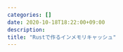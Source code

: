 ```yaml
---
categories: []
date: 2020-10-18T18:22:00+09:00
description:
title: "Rustで作るインメモリキャッシュ"
---
```

<section data-markdown
    data-separator="\n===\n"
    data-vertical="\n---\n"
    data-notes="^Note:">
<script type="text/template">

# Rustで作るインメモリキャッシュ
----------------------
[RustのLT会 Shinjuku.rs #12 @オンライン - connpass](https://forcia.connpass.com/event/187287/)

<!-- .slide: class="center" -->

===

# About Me
---------
![κeenのアイコン](/images/kappa2_vest.png) <!-- .element: style="position:absolute;right:0;z-index:-1" width="20%" -->

 * κeen
 * [@blackenedgold](https://twitter.com/blackenedgold)
 * Github: [KeenS](https://github.com/KeenS)
 * GitLab: [blackenedgold](https://gitlab.com/blackenedgold)
 * [Idein Inc.](https://idein.jp/)のエンジニア
 * Lisp, ML, Rust, Shell Scriptあたりを書きます

===

# モチベーション
--------------

* アプリケーションでキャッシュしたいよね
  + アクセス数の80%はアクセス頻度上位20%のアイテム
* 例えば [crates.io](crates.io)のmost downloaded

===

# ハッシュマップ？
--------------


```rust
struct CachedDao { cache: HashMap<Key, Value>, dao: Dao }
impl CacheedDao {
    fn get(&mut self, key: &Key) -> Result<Option<Value>> {
        match self.cache.get(key) {
            Some(v) => Ok(Some(v)),
            None => {
                let v = dao.get(key)?;
                if let Some(v) = &v {
                    self.cache.insert(k.clone(), v.clone())
                }
                Ok(v)
            }
        }
    }
}
```

===

# 🙅‍
-------

* 使ってないデータを捨てる処理がない
* 最終的に全てのデータをメモリに載せてしまう
* →メモリ使用量制限のあるハッシュマップを作ろう
  + 現実にはアイテム数制限
===

# インメモリキャッシュ
----------------------

* ほとんどハッシュマップと一緒
* 容量が足りなくなったときの挙動が違う

<table style="align:center;border-collapse:separate;border-spacing:8px; display: inline">
  <tr><th style="border-bottom: solid 1px;">マップ</th><th  style="border-bottom: solid 1px;">キャッシュ</th></tr>
  <tr><td>容量を増やす</td><td>アイテムを削除</td></tr>
</table>


===

# キャッシュポリシー
--------------------

* 容量が一杯になったときにどのアイテムを削除するか？
* 色々ポリシーがある
  + ランダム
  + ハッシュが衝突したもの
  + 一番古い要素(FIFO)
  + …
* ポリシーによってパフォーマンス（ヒット率）が変わる

===

# Least Recently Used
---------------------

* 最後に参照したのが最も古いアイテムを削除
* そこそこキャッシュヒット率が良いことで知られる
* →これで実装してみよう

===

# LRU Explained
----------------


<svg width="640" height="480" xmlns:xlink="http://www.w3.org/1999/xlink">
  <g transform="scale(4)">
    <use xlink:href="#base-box" />
    <use xlink:href="#new-1" />
  </g>
</svg>

===

# LRU Explained
----------------

<svg width="640" height="480" xmlns:xlink="http://www.w3.org/1999/xlink">
  <g transform="scale(4)">
    <use xlink:href="#base-box" />
    <use xlink:href="#new-1" />
    <use xlink:href="#arrow-top" />
  </g>
</svg>

===

# LRU Explained
----------------

<svg width="640" height="480" xmlns:xlink="http://www.w3.org/1999/xlink">
  <g transform="scale(4)">
    <use xlink:href="#base-box" />
    <use xlink:href="#item-1" />
  </g>
</svg>

===

# LRU Explained
----------------

<svg width="640" height="480" xmlns:xlink="http://www.w3.org/1999/xlink">
  <g transform="scale(4)">
    <use xlink:href="#base-box" />
    <use xlink:href="#item-1" />
    <use xlink:href="#new-2" />
  </g>
</svg>

===

# LRU Explained
----------------

<svg width="640" height="480" xmlns:xlink="http://www.w3.org/1999/xlink">
  <g transform="scale(4)">
    <use xlink:href="#base-box" />
    <use xlink:href="#item-1" />
    <use xlink:href="#new-2" />
    <use xlink:href="#arrow-top" />
    <use xlink:href="#arrow-1-2" />
  </g>
</svg>

===

# LRU Explained
----------------

<svg width="640" height="480" xmlns:xlink="http://www.w3.org/1999/xlink">
  <g transform="scale(4)">
    <use xlink:href="#base-box" />
    <use xlink:href="#item-2-1" />
  </g>
</svg>

===

# LRU Explained
----------------

<svg width="640" height="480" xmlns:xlink="http://www.w3.org/1999/xlink">
  <g transform="scale(4)">
    <use xlink:href="#base-box" />
    <use xlink:href="#item-2-1" />
    <use xlink:href="#new-3" />
</svg>

===

# LRU Explained
----------------

<svg width="640" height="480" xmlns:xlink="http://www.w3.org/1999/xlink">
  <g transform="scale(4)">
    <use xlink:href="#base-box" />
    <use xlink:href="#item-2-1" />
    <use xlink:href="#new-3" />
    <use xlink:href="#arrow-top" />
    <use xlink:href="#arrow-1-2" />
    <use xlink:href="#arrow-2-3" />
  </g>
</svg>

===

# LRU Explained
----------------

<svg width="640" height="480" xmlns:xlink="http://www.w3.org/1999/xlink">
  <g transform="scale(4)">
    <use xlink:href="#base-box" />
    <use xlink:href="#item-3-2-1" />
  </g>
</svg>

===

# LRU Explained
----------------

<svg width="640" height="480" xmlns:xlink="http://www.w3.org/1999/xlink">
  <g transform="scale(4)">
    <use xlink:href="#base-box" />
    <use xlink:href="#item-3-2-1" />
    <use xlink:href="#new-4" />
  </g>
</svg>


===

# LRU Explained
----------------

<svg width="640" height="480" xmlns:xlink="http://www.w3.org/1999/xlink">
  <g transform="scale(4)">
    <use xlink:href="#base-box" />
    <use xlink:href="#item-3-2-1" />
    <use xlink:href="#new-4" />
    <use xlink:href="#arrow-1-2" />
    <use xlink:href="#arrow-2-3" />
    <use xlink:href="#arrow-3-out" />
  </g>
</svg>

===

# LRU Explained
----------------

<svg width="640" height="480" xmlns:xlink="http://www.w3.org/1999/xlink">
  <g transform="scale(4)">
    <use xlink:href="#base-box" />
    <use xlink:href="#item--3-2-1out" />
    <use xlink:href="#new-4" />
  </g>
</svg>


===

# LRU Explained
----------------

<svg width="640" height="480" xmlns:xlink="http://www.w3.org/1999/xlink">
  <g transform="scale(4)">
    <use xlink:href="#base-box" />
    <use xlink:href="#item--3-2-1out" />
    <use xlink:href="#new-4" />
    <use xlink:href="#arrow-top" />
  </g>
</svg>

===

# LRU Explained
----------------

<svg width="640" height="480" xmlns:xlink="http://www.w3.org/1999/xlink">
  <g transform="scale(4)">
    <use xlink:href="#base-box" />
    <use xlink:href="#item-4-3-2" />
  </g>
</svg>

===

# LRU Explained
----------------

<svg width="640" height="480" xmlns:xlink="http://www.w3.org/1999/xlink">
  <g transform="scale(4)">
    <use xlink:href="#base-box" />
    <use xlink:href="#item-4-3-2" />
    <use xlink:href="#new-2" />
  </g>
</svg>

===

# LRU Explained
----------------

<svg width="640" height="480" xmlns:xlink="http://www.w3.org/1999/xlink">
  <g transform="scale(4)">
    <use xlink:href="#base-box" />
    <use xlink:href="#item-4-3-2" />
    <use xlink:href="#new-2" />
    <use xlink:href="#arrow-1-2" />
    <use xlink:href="#arrow-2-3" />
    <use xlink:href="#arrow-3-1" />
  </g>
</svg>

===

# LRU Explained
----------------

<svg width="640" height="480" xmlns:xlink="http://www.w3.org/1999/xlink">
  <g transform="scale(4)">
    <use xlink:href="#base-box" />
    <use xlink:href="#item-2-4-3" />
  </g>
</svg>


===

# 実装
------

* LRU + ハッシュマップ
* LRUは リスト（あるいはベクタ）で簡単に実装できる
  + しかし効率が悪い
  + $O(n)$ の計算量

===

# 実装
------

<svg
   xmlns:dc="http://purl.org/dc/elements/1.1/"
   xmlns:cc="http://creativecommons.org/ns#"
   xmlns:rdf="http://www.w3.org/1999/02/22-rdf-syntax-ns#"
   xmlns:svg="http://www.w3.org/2000/svg"
   xmlns="http://www.w3.org/2000/svg"
   xmlns:sodipodi="http://sodipodi.sourceforge.net/DTD/sodipodi-0.dtd"
   xmlns:inkscape="http://www.inkscape.org/namespaces/inkscape"
   width="640"
   height="480"
   viewBox="0 0 169.33333 127"
   version="1.1"
   id="svg136"
   inkscape:version="0.92.5 (2060ec1f9f, 2020-04-08)"
   sodipodi:docname="fully-associative-cache.svg">
  <defs
     id="defs130" />
  <metadata
     id="metadata133">
    <rdf:RDF>
      <cc:Work
         rdf:about="">
        <dc:format>image/svg+xml</dc:format>
        <dc:type
           rdf:resource="http://purl.org/dc/dcmitype/StillImage" />
        <dc:title />
      </cc:Work>
    </rdf:RDF>
  </metadata>
  <g
     inkscape:label="レイヤー 1"
     inkscape:groupmode="layer"
     id="layer1"
     transform="translate(0,-169.99998)">
    <rect
       style="opacity:1;fill:none;fill-opacity:1;stroke:#1a1a1a;stroke-width:1.05833328;stroke-linecap:round;stroke-linejoin:miter;stroke-miterlimit:4;stroke-dasharray:none;stroke-dashoffset:0;stroke-opacity:1"
       id="rect186"
       width="13.49711"
       height="13.49711"
       x="32.205978"
       y="177.5305" />
    <rect
       style="opacity:1;fill:none;fill-opacity:1;stroke:#1a1a1a;stroke-width:1.05833328;stroke-linecap:round;stroke-linejoin:miter;stroke-miterlimit:4;stroke-dasharray:none;stroke-dashoffset:0;stroke-opacity:1"
       id="rect186-2"
       width="13.497111"
       height="13.497111"
       x="32.205978"
       y="191.02762" />
    <rect
       style="opacity:1;fill:none;fill-opacity:1;stroke:#1a1a1a;stroke-width:1.05833328;stroke-linecap:round;stroke-linejoin:miter;stroke-miterlimit:4;stroke-dasharray:none;stroke-dashoffset:0;stroke-opacity:1"
       id="rect186-7"
       width="13.497111"
       height="13.497111"
       x="32.205978"
       y="204.52473" />
    <rect
       style="opacity:1;fill:none;fill-opacity:1;stroke:#1a1a1a;stroke-width:1.05833328;stroke-linecap:round;stroke-linejoin:miter;stroke-miterlimit:4;stroke-dasharray:none;stroke-dashoffset:0;stroke-opacity:1"
       id="rect186-0"
       width="13.497111"
       height="13.497111"
       x="32.205978"
       y="218.02185" />
    <rect
       style="opacity:1;fill:none;fill-opacity:1;stroke:#1a1a1a;stroke-width:1.05833328;stroke-linecap:round;stroke-linejoin:miter;stroke-miterlimit:4;stroke-dasharray:none;stroke-dashoffset:0;stroke-opacity:1"
       id="rect186-9"
       width="13.497111"
       height="13.497111"
       x="32.205978"
       y="231.51897" />
    <rect
       style="opacity:1;fill:none;fill-opacity:1;stroke:#1a1a1a;stroke-width:1.05833328;stroke-linecap:round;stroke-linejoin:miter;stroke-miterlimit:4;stroke-dasharray:none;stroke-dashoffset:0;stroke-opacity:1"
       id="rect186-3"
       width="13.497111"
       height="13.497111"
       x="32.205978"
       y="258.51318" />
    <rect
       style="opacity:1;fill:none;fill-opacity:1;stroke:#1a1a1a;stroke-width:1.05833328;stroke-linecap:round;stroke-linejoin:miter;stroke-miterlimit:4;stroke-dasharray:none;stroke-dashoffset:0;stroke-opacity:1"
       id="rect186-6"
       width="13.497111"
       height="13.497111"
       x="32.205978"
       y="245.01608" />
    <g
       id="g275">
      <g
         transform="translate(6.2140111,0.73500061)"
         id="g264">
        <rect
           style="opacity:1;fill:none;fill-opacity:1;stroke:#1a1a1a;stroke-width:1.05833328;stroke-linecap:round;stroke-linejoin:miter;stroke-miterlimit:4;stroke-dasharray:none;stroke-dashoffset:0;stroke-opacity:1"
           id="rect186-06"
           width="30.468723"
           height="13.497116"
           x="67.552376"
           y="176.7955" />
        <rect
           style="opacity:1;fill:none;fill-opacity:1;stroke:#1a1a1a;stroke-width:1.05833328;stroke-linecap:round;stroke-linejoin:miter;stroke-miterlimit:4;stroke-dasharray:none;stroke-dashoffset:0;stroke-opacity:1"
           id="rect186-06-2"
           width="30.468723"
           height="13.497116"
           x="98.021103"
           y="176.7955" />
      </g>
    </g>
    <g
       transform="translate(0,13.497116)"
       id="g275-1">
      <g
         transform="translate(6.2140111,0.73500061)"
         id="g264-8">
        <rect
           style="opacity:1;fill:none;fill-opacity:1;stroke:#1a1a1a;stroke-width:1.05833328;stroke-linecap:round;stroke-linejoin:miter;stroke-miterlimit:4;stroke-dasharray:none;stroke-dashoffset:0;stroke-opacity:1"
           id="rect186-06-7"
           width="30.468723"
           height="13.497116"
           x="67.552376"
           y="176.7955" />
        <rect
           style="opacity:1;fill:none;fill-opacity:1;stroke:#1a1a1a;stroke-width:1.05833328;stroke-linecap:round;stroke-linejoin:miter;stroke-miterlimit:4;stroke-dasharray:none;stroke-dashoffset:0;stroke-opacity:1"
           id="rect186-06-2-9"
           width="30.468723"
           height="13.497116"
           x="98.021103"
           y="176.7955" />
      </g>
    </g>
    <g
       transform="translate(0,26.994232)"
       id="g275-2">
      <g
         transform="translate(6.2140111,0.73500061)"
         id="g264-0">
        <rect
           style="opacity:1;fill:none;fill-opacity:1;stroke:#1a1a1a;stroke-width:1.05833328;stroke-linecap:round;stroke-linejoin:miter;stroke-miterlimit:4;stroke-dasharray:none;stroke-dashoffset:0;stroke-opacity:1"
           id="rect186-06-23"
           width="30.468723"
           height="13.497116"
           x="67.552376"
           y="176.7955" />
        <rect
           style="opacity:1;fill:none;fill-opacity:1;stroke:#1a1a1a;stroke-width:1.05833328;stroke-linecap:round;stroke-linejoin:miter;stroke-miterlimit:4;stroke-dasharray:none;stroke-dashoffset:0;stroke-opacity:1"
           id="rect186-06-2-7"
           width="30.468723"
           height="13.497116"
           x="98.021103"
           y="176.7955" />
      </g>
    </g>
    <g
       transform="translate(0,40.491348)"
       id="g275-5">
      <g
         transform="translate(6.2140111,0.73500061)"
         id="g264-9">
        <rect
           style="opacity:1;fill:none;fill-opacity:1;stroke:#1a1a1a;stroke-width:1.05833328;stroke-linecap:round;stroke-linejoin:miter;stroke-miterlimit:4;stroke-dasharray:none;stroke-dashoffset:0;stroke-opacity:1"
           id="rect186-06-22"
           width="30.468723"
           height="13.497116"
           x="67.552376"
           y="176.7955" />
        <rect
           style="opacity:1;fill:none;fill-opacity:1;stroke:#1a1a1a;stroke-width:1.05833328;stroke-linecap:round;stroke-linejoin:miter;stroke-miterlimit:4;stroke-dasharray:none;stroke-dashoffset:0;stroke-opacity:1"
           id="rect186-06-2-8"
           width="30.468723"
           height="13.497116"
           x="98.021103"
           y="176.7955" />
      </g>
    </g>
    <g
       transform="translate(0,53.988464)"
       id="g275-9">
      <g
         transform="translate(6.2140111,0.73500061)"
         id="g264-7">
        <rect
           style="opacity:1;fill:none;fill-opacity:1;stroke:#1a1a1a;stroke-width:1.05833328;stroke-linecap:round;stroke-linejoin:miter;stroke-miterlimit:4;stroke-dasharray:none;stroke-dashoffset:0;stroke-opacity:1"
           id="rect186-06-3"
           width="30.468723"
           height="13.497116"
           x="67.552376"
           y="176.7955" />
        <rect
           style="opacity:1;fill:none;fill-opacity:1;stroke:#1a1a1a;stroke-width:1.05833328;stroke-linecap:round;stroke-linejoin:miter;stroke-miterlimit:4;stroke-dasharray:none;stroke-dashoffset:0;stroke-opacity:1"
           id="rect186-06-2-6"
           width="30.468723"
           height="13.497116"
           x="98.021103"
           y="176.7955" />
      </g>
    </g>
    <g
       transform="translate(0,67.48558)"
       id="g275-12">
      <g
         transform="translate(6.2140111,0.73500061)"
         id="g264-93">
        <rect
           style="opacity:1;fill:none;fill-opacity:1;stroke:#1a1a1a;stroke-width:1.05833328;stroke-linecap:round;stroke-linejoin:miter;stroke-miterlimit:4;stroke-dasharray:none;stroke-dashoffset:0;stroke-opacity:1"
           id="rect186-06-1"
           width="30.468723"
           height="13.497116"
           x="67.552376"
           y="176.7955" />
        <rect
           style="opacity:1;fill:none;fill-opacity:1;stroke:#1a1a1a;stroke-width:1.05833328;stroke-linecap:round;stroke-linejoin:miter;stroke-miterlimit:4;stroke-dasharray:none;stroke-dashoffset:0;stroke-opacity:1"
           id="rect186-06-2-94"
           width="30.468723"
           height="13.497116"
           x="98.021103"
           y="176.7955" />
      </g>
    </g>
    <g
       transform="translate(0,80.982696)"
       id="g275-7">
      <g
         transform="translate(6.2140111,0.73500061)"
         id="g264-84">
        <rect
           style="opacity:1;fill:none;fill-opacity:1;stroke:#1a1a1a;stroke-width:1.05833328;stroke-linecap:round;stroke-linejoin:miter;stroke-miterlimit:4;stroke-dasharray:none;stroke-dashoffset:0;stroke-opacity:1"
           id="rect186-06-5"
           width="30.468723"
           height="13.497116"
           x="67.552376"
           y="176.7955" />
        <rect
           style="opacity:1;fill:none;fill-opacity:1;stroke:#1a1a1a;stroke-width:1.05833328;stroke-linecap:round;stroke-linejoin:miter;stroke-miterlimit:4;stroke-dasharray:none;stroke-dashoffset:0;stroke-opacity:1"
           id="rect186-06-2-0"
           width="30.468723"
           height="13.497116"
           x="98.021103"
           y="176.7955" />
      </g>
    </g>
    <text
       xml:space="preserve"
       style="font-style:normal;font-variant:normal;font-weight:normal;font-stretch:normal;font-size:12.69999981px;line-height:134.00000334%;font-family:'源ノ角ゴシック JP';-inkscape-font-specification:'源ノ角ゴシック JP';text-align:center;letter-spacing:0px;word-spacing:0px;text-anchor:middle;fill:#000000;fill-opacity:1;stroke:none;stroke-width:0.26458332px;stroke-linecap:butt;stroke-linejoin:miter;stroke-opacity:1"
       x="37.782455"
       y="290.31824"
       id="text2526"><tspan
         sodipodi:role="line"
         x="37.782455"
         y="290.31824"
         id="tspan2524"
         style="stroke-width:0.26458332px"><tspan
           x="37.782455"
           y="290.31824"
           id="tspan2522"
           style="stroke-width:0.26458332px">LRU</tspan></tspan></text>
    <text
       xml:space="preserve"
       style="font-style:normal;font-variant:normal;font-weight:normal;font-stretch:normal;font-size:12.69999981px;line-height:134.00000334%;font-family:'源ノ角ゴシック JP';-inkscape-font-specification:'源ノ角ゴシック JP';text-align:center;letter-spacing:0px;word-spacing:0px;text-anchor:middle;fill:#000000;fill-opacity:1;stroke:none;stroke-width:0.26458332px;stroke-linecap:butt;stroke-linejoin:miter;stroke-opacity:1"
       x="104.63589"
       y="290.31824"
       id="text2532"><tspan
         sodipodi:role="line"
         x="104.63589"
         y="290.31824"
         id="tspan2530"
         style="stroke-width:0.26458332px"><tspan
           x="104.63589"
           y="290.31824"
           id="tspan2528"
           style="stroke-width:0.26458332px">HashMap</tspan></tspan></text>
  </g>
</svg>



===

# 実装(LRU)
------

* LRUを効率的に実装したい
* 少数（定数）個のバケットを保持するブロックに分ける
  + 今回は16個
  + 少数ならビット演算でLRUを実装できる
* ブロックへの振り分けはハッシュ値を使う
  + 下4bitをブロック内の振り分けに
  + 5bit目以降をブロックの振り分けに
* キャッシュヒット率を捨てて速度をとった

===

# 実装(LRU)
------

<svg
   xmlns:dc="http://purl.org/dc/elements/1.1/"
   xmlns:cc="http://creativecommons.org/ns#"
   xmlns:rdf="http://www.w3.org/1999/02/22-rdf-syntax-ns#"
   xmlns:svg="http://www.w3.org/2000/svg"
   xmlns="http://www.w3.org/2000/svg"
   xmlns:sodipodi="http://sodipodi.sourceforge.net/DTD/sodipodi-0.dtd"
   xmlns:inkscape="http://www.inkscape.org/namespaces/inkscape"
   width="640"
   height="480"
   viewBox="0 0 169.33333 127"
   version="1.1"
   id="svg136"
   inkscape:version="0.92.5 (2060ec1f9f, 2020-04-08)"
   sodipodi:docname="way-assosiative-cache.svg">
  <defs
     id="defs130">
    <marker
       inkscape:stockid="Arrow1Mend"
       orient="auto"
       refY="0.0"
       refX="0.0"
       id="marker1753"
       style="overflow:visible;"
       inkscape:isstock="true">
      <path
         id="path1751"
         d="M 0.0,0.0 L 5.0,-5.0 L -12.5,0.0 L 5.0,5.0 L 0.0,0.0 z "
         style="fill-rule:evenodd;stroke:#000000;stroke-width:1pt;stroke-opacity:1;fill:#000000;fill-opacity:1"
         transform="scale(0.4) rotate(180) translate(10,0)" />
    </marker>
    <marker
       inkscape:isstock="true"
       style="overflow:visible;"
       id="marker1711"
       refX="0.0"
       refY="0.0"
       orient="auto"
       inkscape:stockid="Arrow1Mend"
       inkscape:collect="always">
      <path
         transform="scale(0.4) rotate(180) translate(10,0)"
         style="fill-rule:evenodd;stroke:#000000;stroke-width:1pt;stroke-opacity:1;fill:#000000;fill-opacity:1"
         d="M 0.0,0.0 L 5.0,-5.0 L -12.5,0.0 L 5.0,5.0 L 0.0,0.0 z "
         id="path1709" />
    </marker>
    <marker
       inkscape:stockid="Arrow1Mend"
       orient="auto"
       refY="0.0"
       refX="0.0"
       id="Arrow1Mend"
       style="overflow:visible;"
       inkscape:isstock="true"
       inkscape:collect="always">
      <path
         id="path1390"
         d="M 0.0,0.0 L 5.0,-5.0 L -12.5,0.0 L 5.0,5.0 L 0.0,0.0 z "
         style="fill-rule:evenodd;stroke:#000000;stroke-width:1pt;stroke-opacity:1;fill:#000000;fill-opacity:1"
         transform="scale(0.4) rotate(180) translate(10,0)" />
    </marker>
    <marker
       inkscape:stockid="Arrow1Lend"
       orient="auto"
       refY="0.0"
       refX="0.0"
       id="Arrow1Lend"
       style="overflow:visible;"
       inkscape:isstock="true">
      <path
         id="path1384"
         d="M 0.0,0.0 L 5.0,-5.0 L -12.5,0.0 L 5.0,5.0 L 0.0,0.0 z "
         style="fill-rule:evenodd;stroke:#000000;stroke-width:1pt;stroke-opacity:1;fill:#000000;fill-opacity:1"
         transform="scale(0.8) rotate(180) translate(12.5,0)" />
    </marker>
  </defs>
  <sodipodi:namedview
     id="base"
     pagecolor="#ffffff"
     bordercolor="#666666"
     borderopacity="1.0"
     inkscape:pageopacity="0.0"
     inkscape:pageshadow="2"
     inkscape:zoom="1.979899"
     inkscape:cx="298.24583"
     inkscape:cy="324.53951"
     inkscape:document-units="px"
     inkscape:current-layer="layer1"
     showgrid="false"
     units="px"
     showguides="true"
     inkscape:guide-bbox="true"
     inkscape:snap-bbox="false"
     inkscape:bbox-nodes="true"
     inkscape:snap-text-baseline="true"
     inkscape:snap-nodes="false"
     inkscape:snap-others="true"
     inkscape:window-width="3840"
     inkscape:window-height="2096"
     inkscape:window-x="0"
     inkscape:window-y="27"
     inkscape:window-maximized="1">
    <sodipodi:guide
       position="41.827681,25.247366"
       orientation="0,1"
       id="guide377"
       inkscape:locked="false" />
    <sodipodi:guide
       position="-74.701832,58.932931"
       orientation="0,1"
       id="guide1791"
       inkscape:locked="false" />
  </sodipodi:namedview>
  <metadata
     id="metadata133">
    <rdf:RDF>
      <cc:Work
         rdf:about="">
        <dc:format>image/svg+xml</dc:format>
        <dc:type
           rdf:resource="http://purl.org/dc/dcmitype/StillImage" />
        <dc:title />
      </cc:Work>
    </rdf:RDF>
  </metadata>
  <g
     inkscape:label="レイヤー 1"
     inkscape:groupmode="layer"
     id="layer1"
     transform="translate(0,-169.99998)">
    <rect
       style="opacity:1;fill:none;fill-opacity:1;stroke:#1a1a1a;stroke-width:0.30496144;stroke-linecap:round;stroke-linejoin:miter;stroke-miterlimit:4;stroke-dasharray:none;stroke-dashoffset:0;stroke-opacity:1"
       id="rect186-0"
       width="3.8892272"
       height="3.8892272"
       x="33.23521"
       y="250.15901" />
    <rect
       style="opacity:1;fill:none;fill-opacity:1;stroke:#1a1a1a;stroke-width:0.30496144;stroke-linecap:round;stroke-linejoin:miter;stroke-miterlimit:4;stroke-dasharray:none;stroke-dashoffset:0;stroke-opacity:1"
       id="rect186-9"
       width="3.8892272"
       height="3.8892272"
       x="33.23521"
       y="254.04823" />
    <rect
       style="opacity:1;fill:none;fill-opacity:1;stroke:#1a1a1a;stroke-width:0.30496144;stroke-linecap:round;stroke-linejoin:miter;stroke-miterlimit:4;stroke-dasharray:none;stroke-dashoffset:0;stroke-opacity:1"
       id="rect186-3"
       width="3.8892272"
       height="3.8892272"
       x="33.23521"
       y="261.82672" />
    <rect
       style="opacity:1;fill:none;fill-opacity:1;stroke:#1a1a1a;stroke-width:0.30496144;stroke-linecap:round;stroke-linejoin:miter;stroke-miterlimit:4;stroke-dasharray:none;stroke-dashoffset:0;stroke-opacity:1"
       id="rect186-6"
       width="3.8892272"
       height="3.8892272"
       x="33.23521"
       y="257.93747" />
    <g
       id="g264-9"
       transform="matrix(0.28815256,0,0,0.28815256,25.745557,199.21494)">
      <rect
         y="176.7955"
         x="67.552376"
         height="13.497116"
         width="30.468723"
         id="rect186-06-22"
         style="opacity:1;fill:none;fill-opacity:1;stroke:#1a1a1a;stroke-width:1.05833328;stroke-linecap:round;stroke-linejoin:miter;stroke-miterlimit:4;stroke-dasharray:none;stroke-dashoffset:0;stroke-opacity:1" />
      <rect
         y="176.7955"
         x="98.021103"
         height="13.497116"
         width="30.468723"
         id="rect186-06-2-8"
         style="opacity:1;fill:none;fill-opacity:1;stroke:#1a1a1a;stroke-width:1.05833328;stroke-linecap:round;stroke-linejoin:miter;stroke-miterlimit:4;stroke-dasharray:none;stroke-dashoffset:0;stroke-opacity:1" />
    </g>
    <g
       id="g264-7"
       transform="matrix(0.28815256,0,0,0.28815256,25.745557,203.10417)">
      <rect
         y="176.7955"
         x="67.552376"
         height="13.497116"
         width="30.468723"
         id="rect186-06-3"
         style="opacity:1;fill:none;fill-opacity:1;stroke:#1a1a1a;stroke-width:1.05833328;stroke-linecap:round;stroke-linejoin:miter;stroke-miterlimit:4;stroke-dasharray:none;stroke-dashoffset:0;stroke-opacity:1" />
      <rect
         y="176.7955"
         x="98.021103"
         height="13.497116"
         width="30.468723"
         id="rect186-06-2-6"
         style="opacity:1;fill:none;fill-opacity:1;stroke:#1a1a1a;stroke-width:1.05833328;stroke-linecap:round;stroke-linejoin:miter;stroke-miterlimit:4;stroke-dasharray:none;stroke-dashoffset:0;stroke-opacity:1" />
    </g>
    <g
       id="g264-93"
       transform="matrix(0.28815256,0,0,0.28815256,25.745557,206.9934)">
      <rect
         y="176.7955"
         x="67.552376"
         height="13.497116"
         width="30.468723"
         id="rect186-06-1"
         style="opacity:1;fill:none;fill-opacity:1;stroke:#1a1a1a;stroke-width:1.05833328;stroke-linecap:round;stroke-linejoin:miter;stroke-miterlimit:4;stroke-dasharray:none;stroke-dashoffset:0;stroke-opacity:1" />
      <rect
         y="176.7955"
         x="98.021103"
         height="13.497116"
         width="30.468723"
         id="rect186-06-2-94"
         style="opacity:1;fill:none;fill-opacity:1;stroke:#1a1a1a;stroke-width:1.05833328;stroke-linecap:round;stroke-linejoin:miter;stroke-miterlimit:4;stroke-dasharray:none;stroke-dashoffset:0;stroke-opacity:1" />
    </g>
    <g
       id="g264-84"
       transform="matrix(0.28815256,0,0,0.28815256,25.745557,210.88262)">
      <rect
         y="176.7955"
         x="67.552376"
         height="13.497116"
         width="30.468723"
         id="rect186-06-5"
         style="opacity:1;fill:none;fill-opacity:1;stroke:#1a1a1a;stroke-width:1.05833328;stroke-linecap:round;stroke-linejoin:miter;stroke-miterlimit:4;stroke-dasharray:none;stroke-dashoffset:0;stroke-opacity:1" />
      <rect
         y="176.7955"
         x="98.021103"
         height="13.497116"
         width="30.468723"
         id="rect186-06-2-0"
         style="opacity:1;fill:none;fill-opacity:1;stroke:#1a1a1a;stroke-width:1.05833328;stroke-linecap:round;stroke-linejoin:miter;stroke-miterlimit:4;stroke-dasharray:none;stroke-dashoffset:0;stroke-opacity:1" />
    </g>
    <text
       xml:space="preserve"
       style="font-style:normal;font-variant:normal;font-weight:normal;font-stretch:normal;font-size:3.65953732px;line-height:134.00000334%;font-family:'源ノ角ゴシック JP';-inkscape-font-specification:'源ノ角ゴシック JP';text-align:center;letter-spacing:0px;word-spacing:0px;text-anchor:middle;fill:#000000;fill-opacity:1;stroke:none;stroke-width:0.07624036px;stroke-linecap:butt;stroke-linejoin:miter;stroke-opacity:1"
       x="35.195225"
       y="271.70081"
       id="text2441"><tspan
         sodipodi:role="line"
         x="35.195225"
         y="271.70081"
         id="tspan2439"
         style="stroke-width:0.07624036px"><tspan
           x="35.195225"
           y="271.70081"
           id="tspan2437"
           style="stroke-width:0.07624036px">LRU</tspan></tspan></text>
    <text
       xml:space="preserve"
       style="font-style:normal;font-variant:normal;font-weight:normal;font-stretch:normal;font-size:3.65953732px;line-height:134.00000334%;font-family:'源ノ角ゴシック JP';-inkscape-font-specification:'源ノ角ゴシック JP';text-align:center;letter-spacing:0px;word-spacing:0px;text-anchor:middle;fill:#000000;fill-opacity:1;stroke:none;stroke-width:0.07624036px;stroke-linecap:butt;stroke-linejoin:miter;stroke-opacity:1"
       x="54.187115"
       y="271.75262"
       id="text2447"><tspan
         sodipodi:role="line"
         x="54.187115"
         y="271.75262"
         id="tspan2445"
         style="stroke-width:0.07624036px"><tspan
           x="54.187115"
           y="271.75262"
           id="tspan2443"
           style="stroke-width:0.07624036px">HashMap</tspan></tspan></text>
    <rect
       style="opacity:1;fill:none;fill-opacity:1;stroke:#1a1a1a;stroke-width:0.30496144;stroke-linecap:round;stroke-linejoin:miter;stroke-miterlimit:4;stroke-dasharray:none;stroke-dashoffset:0;stroke-opacity:1"
       id="rect186-0-3"
       width="3.8892272"
       height="3.8892272"
       x="82.619118"
       y="250.15901" />
    <rect
       style="opacity:1;fill:none;fill-opacity:1;stroke:#1a1a1a;stroke-width:0.30496144;stroke-linecap:round;stroke-linejoin:miter;stroke-miterlimit:4;stroke-dasharray:none;stroke-dashoffset:0;stroke-opacity:1"
       id="rect186-9-6"
       width="3.8892272"
       height="3.8892272"
       x="82.619118"
       y="254.04823" />
    <rect
       style="opacity:1;fill:none;fill-opacity:1;stroke:#1a1a1a;stroke-width:0.30496144;stroke-linecap:round;stroke-linejoin:miter;stroke-miterlimit:4;stroke-dasharray:none;stroke-dashoffset:0;stroke-opacity:1"
       id="rect186-3-1"
       width="3.8892272"
       height="3.8892272"
       x="82.619118"
       y="261.82672" />
    <rect
       style="opacity:1;fill:none;fill-opacity:1;stroke:#1a1a1a;stroke-width:0.30496144;stroke-linecap:round;stroke-linejoin:miter;stroke-miterlimit:4;stroke-dasharray:none;stroke-dashoffset:0;stroke-opacity:1"
       id="rect186-6-0"
       width="3.8892272"
       height="3.8892272"
       x="82.619118"
       y="257.93747" />
    <g
       id="g264-9-6"
       transform="matrix(0.28815257,0,0,0.28815257,75.129461,199.21494)">
      <rect
         y="176.7955"
         x="67.552376"
         height="13.497116"
         width="30.468723"
         id="rect186-06-22-3"
         style="opacity:1;fill:none;fill-opacity:1;stroke:#1a1a1a;stroke-width:1.05833328;stroke-linecap:round;stroke-linejoin:miter;stroke-miterlimit:4;stroke-dasharray:none;stroke-dashoffset:0;stroke-opacity:1" />
      <rect
         y="176.7955"
         x="98.021103"
         height="13.497116"
         width="30.468723"
         id="rect186-06-2-8-2"
         style="opacity:1;fill:none;fill-opacity:1;stroke:#1a1a1a;stroke-width:1.05833328;stroke-linecap:round;stroke-linejoin:miter;stroke-miterlimit:4;stroke-dasharray:none;stroke-dashoffset:0;stroke-opacity:1" />
    </g>
    <g
       id="g264-7-0"
       transform="matrix(0.28815257,0,0,0.28815257,75.129461,203.10417)">
      <rect
         y="176.7955"
         x="67.552376"
         height="13.497116"
         width="30.468723"
         id="rect186-06-3-6"
         style="opacity:1;fill:none;fill-opacity:1;stroke:#1a1a1a;stroke-width:1.05833328;stroke-linecap:round;stroke-linejoin:miter;stroke-miterlimit:4;stroke-dasharray:none;stroke-dashoffset:0;stroke-opacity:1" />
      <rect
         y="176.7955"
         x="98.021103"
         height="13.497116"
         width="30.468723"
         id="rect186-06-2-6-1"
         style="opacity:1;fill:none;fill-opacity:1;stroke:#1a1a1a;stroke-width:1.05833328;stroke-linecap:round;stroke-linejoin:miter;stroke-miterlimit:4;stroke-dasharray:none;stroke-dashoffset:0;stroke-opacity:1" />
    </g>
    <g
       id="g264-93-5"
       transform="matrix(0.28815257,0,0,0.28815257,75.129461,206.99341)">
      <rect
         y="176.7955"
         x="67.552376"
         height="13.497116"
         width="30.468723"
         id="rect186-06-1-5"
         style="opacity:1;fill:none;fill-opacity:1;stroke:#1a1a1a;stroke-width:1.05833328;stroke-linecap:round;stroke-linejoin:miter;stroke-miterlimit:4;stroke-dasharray:none;stroke-dashoffset:0;stroke-opacity:1" />
      <rect
         y="176.7955"
         x="98.021103"
         height="13.497116"
         width="30.468723"
         id="rect186-06-2-94-4"
         style="opacity:1;fill:none;fill-opacity:1;stroke:#1a1a1a;stroke-width:1.05833328;stroke-linecap:round;stroke-linejoin:miter;stroke-miterlimit:4;stroke-dasharray:none;stroke-dashoffset:0;stroke-opacity:1" />
    </g>
    <g
       id="g264-84-7"
       transform="matrix(0.28815257,0,0,0.28815257,75.129461,210.88262)">
      <rect
         y="176.7955"
         x="67.552376"
         height="13.497116"
         width="30.468723"
         id="rect186-06-5-6"
         style="opacity:1;fill:none;fill-opacity:1;stroke:#1a1a1a;stroke-width:1.05833328;stroke-linecap:round;stroke-linejoin:miter;stroke-miterlimit:4;stroke-dasharray:none;stroke-dashoffset:0;stroke-opacity:1" />
      <rect
         y="176.7955"
         x="98.021103"
         height="13.497116"
         width="30.468723"
         id="rect186-06-2-0-5"
         style="opacity:1;fill:none;fill-opacity:1;stroke:#1a1a1a;stroke-width:1.05833328;stroke-linecap:round;stroke-linejoin:miter;stroke-miterlimit:4;stroke-dasharray:none;stroke-dashoffset:0;stroke-opacity:1" />
    </g>
    <text
       xml:space="preserve"
       style="font-style:normal;font-variant:normal;font-weight:normal;font-stretch:normal;font-size:3.65953732px;line-height:134.00000334%;font-family:'源ノ角ゴシック JP';-inkscape-font-specification:'源ノ角ゴシック JP';text-align:center;letter-spacing:0px;word-spacing:0px;text-anchor:middle;fill:#000000;fill-opacity:1;stroke:none;stroke-width:0.07624036px;stroke-linecap:butt;stroke-linejoin:miter;stroke-opacity:1"
       x="84.445496"
       y="271.75262"
       id="text2453"><tspan
         sodipodi:role="line"
         x="84.445496"
         y="271.75262"
         id="tspan2451"
         style="stroke-width:0.07624036px"><tspan
           x="84.445496"
           y="271.75262"
           id="tspan2449"
           style="stroke-width:0.07624036px">LRU</tspan></tspan></text>
    <text
       xml:space="preserve"
       style="font-style:normal;font-variant:normal;font-weight:normal;font-stretch:normal;font-size:3.65953732px;line-height:134.00000334%;font-family:'源ノ角ゴシック JP';-inkscape-font-specification:'源ノ角ゴシック JP';text-align:center;letter-spacing:0px;word-spacing:0px;text-anchor:middle;fill:#000000;fill-opacity:1;stroke:none;stroke-width:0.07624036px;stroke-linecap:butt;stroke-linejoin:miter;stroke-opacity:1"
       x="103.83829"
       y="271.75262"
       id="text2459"><tspan
         sodipodi:role="line"
         x="103.83829"
         y="271.75262"
         id="tspan2457"
         style="stroke-width:0.07624036px"><tspan
           x="103.83829"
           y="271.75262"
           id="tspan2455"
           style="stroke-width:0.07624036px">HashMap</tspan></tspan></text>
    <rect
       style="opacity:1;fill:none;fill-opacity:1;stroke:#1a1a1a;stroke-width:0.30496144;stroke-linecap:round;stroke-linejoin:miter;stroke-miterlimit:4;stroke-dasharray:none;stroke-dashoffset:0;stroke-opacity:1"
       id="rect186-0-4"
       width="3.8892272"
       height="3.8892272"
       x="134.0685"
       y="250.15903" />
    <rect
       style="opacity:1;fill:none;fill-opacity:1;stroke:#1a1a1a;stroke-width:0.30496144;stroke-linecap:round;stroke-linejoin:miter;stroke-miterlimit:4;stroke-dasharray:none;stroke-dashoffset:0;stroke-opacity:1"
       id="rect186-9-7"
       width="3.8892272"
       height="3.8892272"
       x="134.0685"
       y="254.04825" />
    <rect
       style="opacity:1;fill:none;fill-opacity:1;stroke:#1a1a1a;stroke-width:0.30496144;stroke-linecap:round;stroke-linejoin:miter;stroke-miterlimit:4;stroke-dasharray:none;stroke-dashoffset:0;stroke-opacity:1"
       id="rect186-3-4"
       width="3.8892272"
       height="3.8892272"
       x="134.0685"
       y="261.82672" />
    <rect
       style="opacity:1;fill:none;fill-opacity:1;stroke:#1a1a1a;stroke-width:0.30496144;stroke-linecap:round;stroke-linejoin:miter;stroke-miterlimit:4;stroke-dasharray:none;stroke-dashoffset:0;stroke-opacity:1"
       id="rect186-6-4"
       width="3.8892272"
       height="3.8892272"
       x="134.0685"
       y="257.93747" />
    <g
       id="g264-9-3"
       transform="matrix(0.28815257,0,0,0.28815257,126.57885,199.21494)">
      <rect
         y="176.7955"
         x="67.552376"
         height="13.497116"
         width="30.468723"
         id="rect186-06-22-0"
         style="opacity:1;fill:none;fill-opacity:1;stroke:#1a1a1a;stroke-width:1.05833328;stroke-linecap:round;stroke-linejoin:miter;stroke-miterlimit:4;stroke-dasharray:none;stroke-dashoffset:0;stroke-opacity:1" />
      <rect
         y="176.7955"
         x="98.021103"
         height="13.497116"
         width="30.468723"
         id="rect186-06-2-8-7"
         style="opacity:1;fill:none;fill-opacity:1;stroke:#1a1a1a;stroke-width:1.05833328;stroke-linecap:round;stroke-linejoin:miter;stroke-miterlimit:4;stroke-dasharray:none;stroke-dashoffset:0;stroke-opacity:1" />
    </g>
    <g
       id="g264-7-8"
       transform="matrix(0.28815257,0,0,0.28815257,126.57885,203.10417)">
      <rect
         y="176.7955"
         x="67.552376"
         height="13.497116"
         width="30.468723"
         id="rect186-06-3-68"
         style="opacity:1;fill:none;fill-opacity:1;stroke:#1a1a1a;stroke-width:1.05833328;stroke-linecap:round;stroke-linejoin:miter;stroke-miterlimit:4;stroke-dasharray:none;stroke-dashoffset:0;stroke-opacity:1" />
      <rect
         y="176.7955"
         x="98.021103"
         height="13.497116"
         width="30.468723"
         id="rect186-06-2-6-8"
         style="opacity:1;fill:none;fill-opacity:1;stroke:#1a1a1a;stroke-width:1.05833328;stroke-linecap:round;stroke-linejoin:miter;stroke-miterlimit:4;stroke-dasharray:none;stroke-dashoffset:0;stroke-opacity:1" />
    </g>
    <g
       id="g264-93-4"
       transform="matrix(0.28815257,0,0,0.28815257,126.57885,206.99341)">
      <rect
         y="176.7955"
         x="67.552376"
         height="13.497116"
         width="30.468723"
         id="rect186-06-1-3"
         style="opacity:1;fill:none;fill-opacity:1;stroke:#1a1a1a;stroke-width:1.05833328;stroke-linecap:round;stroke-linejoin:miter;stroke-miterlimit:4;stroke-dasharray:none;stroke-dashoffset:0;stroke-opacity:1" />
      <rect
         y="176.7955"
         x="98.021103"
         height="13.497116"
         width="30.468723"
         id="rect186-06-2-94-1"
         style="opacity:1;fill:none;fill-opacity:1;stroke:#1a1a1a;stroke-width:1.05833328;stroke-linecap:round;stroke-linejoin:miter;stroke-miterlimit:4;stroke-dasharray:none;stroke-dashoffset:0;stroke-opacity:1" />
    </g>
    <g
       id="g264-84-4"
       transform="matrix(0.28815257,0,0,0.28815257,126.57885,210.88262)">
      <rect
         y="176.7955"
         x="67.552376"
         height="13.497116"
         width="30.468723"
         id="rect186-06-5-9"
         style="opacity:1;fill:none;fill-opacity:1;stroke:#1a1a1a;stroke-width:1.05833328;stroke-linecap:round;stroke-linejoin:miter;stroke-miterlimit:4;stroke-dasharray:none;stroke-dashoffset:0;stroke-opacity:1" />
      <rect
         y="176.7955"
         x="98.021103"
         height="13.497116"
         width="30.468723"
         id="rect186-06-2-0-2"
         style="opacity:1;fill:none;fill-opacity:1;stroke:#1a1a1a;stroke-width:1.05833328;stroke-linecap:round;stroke-linejoin:miter;stroke-miterlimit:4;stroke-dasharray:none;stroke-dashoffset:0;stroke-opacity:1" />
    </g>
    <text
       xml:space="preserve"
       style="font-style:normal;font-variant:normal;font-weight:normal;font-stretch:normal;font-size:3.65953732px;line-height:134.00000334%;font-family:'源ノ角ゴシック JP';-inkscape-font-specification:'源ノ角ゴシック JP';text-align:center;letter-spacing:0px;word-spacing:0px;text-anchor:middle;fill:#000000;fill-opacity:1;stroke:none;stroke-width:0.07624036px;stroke-linecap:butt;stroke-linejoin:miter;stroke-opacity:1"
       x="136.56305"
       y="271.75262"
       id="text2465"><tspan
         sodipodi:role="line"
         x="136.56305"
         y="271.75262"
         id="tspan2463"
         style="stroke-width:0.07624036px"><tspan
           x="136.56305"
           y="271.75262"
           id="tspan2461"
           style="stroke-width:0.07624036px">LRU</tspan></tspan></text>
    <text
       xml:space="preserve"
       style="font-style:normal;font-variant:normal;font-weight:normal;font-stretch:normal;font-size:3.65953732px;line-height:134.00000334%;font-family:'源ノ角ゴシック JP';-inkscape-font-specification:'源ノ角ゴシック JP';text-align:center;letter-spacing:0px;word-spacing:0px;text-anchor:middle;fill:#000000;fill-opacity:1;stroke:none;stroke-width:0.07624036px;stroke-linecap:butt;stroke-linejoin:miter;stroke-opacity:1"
       x="155.0204"
       y="271.75262"
       id="text2471"><tspan
         sodipodi:role="line"
         x="155.0204"
         y="271.75262"
         id="tspan2469"
         style="stroke-width:0.07624036px"><tspan
           x="155.0204"
           y="271.75262"
           id="tspan2467"
           style="stroke-width:0.07624036px">HashMap</tspan></tspan></text>
    <path
       style="fill:none;fill-rule:evenodd;stroke:#000000;stroke-width:0.79374999;stroke-linecap:butt;stroke-linejoin:miter;stroke-miterlimit:4;stroke-dasharray:none;stroke-opacity:1;marker-end:url(#Arrow1Mend)"
       d="M 100.49334,187.86098 53.587541,237.30584"
       id="path574"
       inkscape:connector-curvature="0"
       sodipodi:nodetypes="cc" />
    <path
       style="fill:none;fill-rule:evenodd;stroke:#000000;stroke-width:0.79374999;stroke-linecap:butt;stroke-linejoin:miter;stroke-miterlimit:4;stroke-dasharray:none;stroke-opacity:1;marker-end:url(#marker1711)"
       d="m 100.22607,188.12825 0.40091,49.17759"
       id="path1701"
       inkscape:connector-curvature="0"
       sodipodi:nodetypes="cc" />
    <path
       style="fill:none;fill-rule:evenodd;stroke:#000000;stroke-width:0.79374999;stroke-linecap:butt;stroke-linejoin:miter;stroke-miterlimit:4;stroke-dasharray:none;stroke-opacity:1;marker-end:url(#marker1753)"
       d="m 100.35971,188.39552 46.77216,48.91032"
       id="path1743"
       inkscape:connector-curvature="0"
       sodipodi:nodetypes="cc" />
    <text
       xml:space="preserve"
       style="font-style:normal;font-variant:normal;font-weight:normal;font-stretch:normal;font-size:19.7555542px;line-height:134.00000334%;font-family:'源ノ角ゴシック JP';-inkscape-font-specification:'源ノ角ゴシック JP';text-align:center;letter-spacing:0px;word-spacing:0px;text-anchor:middle;fill:#000000;fill-opacity:1;stroke:none;stroke-width:0.26458332px;stroke-linecap:butt;stroke-linejoin:miter;stroke-opacity:1"
       x="25.726702"
       y="265.3584"
       id="text121"><tspan
         sodipodi:role="line"
         x="25.726702"
         y="265.3584"
         id="tspan119"
         style="stroke-width:0.26458332px"><tspan
           x="25.726702"
           y="265.3584"
           id="tspan117"
           style="stroke-width:0.26458332px">{</tspan></tspan></text>
    <flowRoot
       xml:space="preserve"
       id="flowRoot2221"
       style="fill:black;stroke:none;stroke-opacity:1;stroke-width:1px;stroke-linejoin:miter;stroke-linecap:butt;fill-opacity:1;font-family:'源ノ角ゴシック JP';font-style:normal;font-weight:normal;font-size:64px;line-height:134.00000334%;letter-spacing:0px;word-spacing:0px;-inkscape-font-specification:'源ノ角ゴシック JP';font-stretch:normal;font-variant:normal;text-anchor:middle;text-align:center"><flowRegion
         id="flowRegion2223"><rect
           id="rect2225"
           width="45.961941"
           height="122.73354"
           x="10.606602"
           y="288.57608" /></flowRegion><flowPara
         id="flowPara2227" /></flowRoot>    <flowRoot
       xml:space="preserve"
       id="flowRoot2237"
       style="fill:black;stroke:none;stroke-opacity:1;stroke-width:1px;stroke-linejoin:miter;stroke-linecap:butt;fill-opacity:1;font-family:'源ノ角ゴシック JP';font-style:normal;font-weight:normal;font-size:29.33333333px;line-height:134.00000334%;letter-spacing:0px;word-spacing:0px;-inkscape-font-specification:'源ノ角ゴシック JP';font-stretch:normal;font-variant:normal;text-anchor:middle;text-align:center;"><flowRegion
         id="flowRegion2239"
         style="font-size:29.33333333px;"><rect
           id="rect2241"
           width="40.406101"
           height="91.455101"
           x="10.606602"
           y="293.12177"
           style="font-size:29.33333333px;" /></flowRegion><flowPara
         id="flowPara2243" /></flowRoot>    <flowRoot
       xml:space="preserve"
       id="flowRoot2245"
       style="fill:black;stroke:none;stroke-opacity:1;stroke-width:1px;stroke-linejoin:miter;stroke-linecap:butt;fill-opacity:1;font-family:'源ノ角ゴシック JP';font-style:normal;font-weight:normal;font-size:29.33333333px;line-height:134.00000334%;letter-spacing:0px;word-spacing:0px;-inkscape-font-specification:'源ノ角ゴシック JP';font-stretch:normal;font-variant:normal;text-anchor:middle;text-align:center;"><flowRegion
         id="flowRegion2247"
         style="font-size:29.33333333px;"><rect
           id="rect2249"
           width="46.467018"
           height="115.66247"
           x="-1.0101526"
           y="296.15222"
           style="font-size:29.33333333px;" /></flowRegion><flowPara
         id="flowPara2251" /></flowRoot>    <flowRoot
       xml:space="preserve"
       id="flowRoot2259"
       style="fill:black;stroke:none;stroke-opacity:1;stroke-width:1px;stroke-linejoin:miter;stroke-linecap:butt;fill-opacity:1;font-family:'源ノ角ゴシック JP';font-style:normal;font-weight:normal;font-size:32px;line-height:134.00000334%;letter-spacing:0px;word-spacing:0px;-inkscape-font-specification:'源ノ角ゴシック JP';font-stretch:normal;font-variant:normal;text-anchor:middle;text-align:center;"><flowRegion
         id="flowRegion2261"
         style="font-size:32px;"><rect
           id="rect2263"
           width="124.24876"
           height="177.78685"
           x="-72.73098"
           y="236.04816"
           style="font-size:32px;" /></flowRegion><flowPara
         id="flowPara2265" /></flowRoot>    <text
       xml:space="preserve"
       style="font-style:normal;font-variant:normal;font-weight:normal;font-stretch:normal;font-size:7.76111126px;line-height:134.00000334%;font-family:'源ノ角ゴシック JP';-inkscape-font-specification:'源ノ角ゴシック JP';text-align:center;letter-spacing:0px;word-spacing:0px;text-anchor:middle;fill:#000000;fill-opacity:1;stroke:none;stroke-width:0.26458332px;stroke-linecap:butt;stroke-linejoin:miter;stroke-opacity:1"
       x="12.310418"
       y="262.11868"
       id="text2435"><tspan
         sodipodi:role="line"
         x="12.310418"
         y="262.11868"
         id="tspan2433"
         style="stroke-width:0.26458332px"><tspan
           x="12.310418"
           y="262.11868"
           id="tspan2431"
           style="stroke-width:0.26458332px">fixed</tspan></tspan></text>
  </g>
</svg>

===

# 実装(ハッシュマップ)
------

* ハッシュマップにはキャッシュに必要のない機能がある
  + 容量が足りなくなったら拡大など
* LRUで管理する関係上ハッシュマップ内部のインデックスを使いたい

===

# hashbrown
------------

* [hashbrown](https://crates.io/crates/hashbrown)
* 標準ライブラリのハッシュマップはcrates.ioに公開されている
* 低レベルAPIの[`RawTable`](https://docs.rs/hashbrown/0.9.1/hashbrown/raw/struct.RawTable.html)が公開されている
* → これを使うと実装できそう

===

# chechire
-----------

* [KeenS/chechire]()
  + 発音はチェシャ猫のcheshireと同じ
* 16-way assosiativeなhashbrownベースのキャッシュ
* ほぼ標準ライブラリの `HashMap` と同じAPI
* 時間の都合で紹介は省略

===
# ベンチマーク
--------------

* 以下の3つが対象
  + chechire
  + LRUを `Vec` で実装した簡易キャッシュ
  + LRUを `VecDeque` で〃
* 指数関数で重みをつけたランダムアクセス100,000回
* キャッシュミスすると5msのスリープ
  + DB叩くとだいたいこのくらい？

===
# 結果
------

<style type="text/css">
.graph{
  background:#aaa;
  border-radius:5px;
  white-space: nowrap;
  text-align: left;
}
td {
  white-space: nowrap;
}
</style>

| subject             | hit rate |  time
|:--------------------|----------|-----------------------------------------------------------------
| chechire            |  99.78%  | <div class="graph" style="width:calc( 142px * 3);">142ms</div>
| easy cache (vec)    |  99.72%  | <div class="graph" style="width:calc( 184px * 3);">184ms</div>
| easy cache (deque)  |  99.71%  | <div class="graph" style="width:calc( 194px * 3);">194ms</div>


===

# まとめ
--------

* 定数個のアイテムを保持できるキャッシュを作ったよ
* アイテム管理にはLRUというポリシーがあるよ
* fully associativeだと遅いから16-wayくらいにしたよ
* Rustの `HashMap` は改造できるよ


</script>
</section>

<svg
   xmlns:svg="http://www.w3.org/2000/svg"
   xmlns="http://www.w3.org/2000/svg"
   xmlns:inkscape="http://www.inkscape.org/namespaces/inkscape"
   width="640"
   height="480"
   version="1.1"
   id="lru"
   inkscape:version="0.92.5 (2060ec1f9f, 2020-04-08)">
  <defs id="defs2">
    <marker
       inkscape:stockid="Arrow1Send"
       orient="auto"
       refY="0.0"
       refX="0.0"
       id="marker3501"
       style="overflow:visible;"
       inkscape:isstock="true">
      <path
         id="path3499"
         d="M 0.0,0.0 L 5.0,-5.0 L -12.5,0.0 L 5.0,5.0 L 0.0,0.0 z "
         style="fill-rule:evenodd;stroke:#000000;stroke-width:1pt;stroke-opacity:1;fill:#000000;fill-opacity:1"
         transform="scale(0.2) rotate(180) translate(6,0)" />
    </marker>
    <marker
       inkscape:isstock="true"
       style="overflow:visible;"
       id="marker3185"
       refX="0.0"
       refY="0.0"
       orient="auto"
       inkscape:stockid="Arrow1Send"
       inkscape:collect="always">
      <path
         transform="scale(0.2) rotate(180) translate(6,0)"
         style="fill-rule:evenodd;stroke:#000000;stroke-width:1pt;stroke-opacity:1;fill:#000000;fill-opacity:1"
         d="M 0.0,0.0 L 5.0,-5.0 L -12.5,0.0 L 5.0,5.0 L 0.0,0.0 z "
         id="path3183" />
    </marker>
    <marker
       inkscape:isstock="true"
       style="overflow:visible;"
       id="marker1967"
       refX="0.0"
       refY="0.0"
       orient="auto"
       inkscape:stockid="Arrow1Send">
      <path
         transform="scale(0.2) rotate(180) translate(6,0)"
         style="fill-rule:evenodd;stroke:#000000;stroke-width:1pt;stroke-opacity:1;fill:#000000;fill-opacity:1"
         d="M 0.0,0.0 L 5.0,-5.0 L -12.5,0.0 L 5.0,5.0 L 0.0,0.0 z "
         id="path1965" />
    </marker>
    <marker
       inkscape:stockid="Arrow1Send"
       orient="auto"
       refY="0.0"
       refX="0.0"
       id="Arrow1Send"
       style="overflow:visible;"
       inkscape:isstock="true"
       inkscape:collect="always">
      <path
         id="path918"
         d="M 0.0,0.0 L 5.0,-5.0 L -12.5,0.0 L 5.0,5.0 L 0.0,0.0 z "
         style="fill-rule:evenodd;stroke:#000000;stroke-width:1pt;stroke-opacity:1;fill:#000000;fill-opacity:1"
         transform="scale(0.2) rotate(180) translate(6,0)" />
    </marker>
    <marker
       inkscape:isstock="true"
       style="overflow:visible;"
       id="marker1337"
       refX="0.0"
       refY="0.0"
       orient="auto"
       inkscape:stockid="Arrow1Mend">
      <path
         transform="scale(0.4) rotate(180) translate(10,0)"
         style="fill-rule:evenodd;stroke:#000000;stroke-width:1pt;stroke-opacity:1;fill:#000000;fill-opacity:1"
         d="M 0.0,0.0 L 5.0,-5.0 L -12.5,0.0 L 5.0,5.0 L 0.0,0.0 z "
         id="path1335" />
    </marker>
    <marker
       inkscape:isstock="true"
       style="overflow:visible;"
       id="marker1269"
       refX="0.0"
       refY="0.0"
       orient="auto"
       inkscape:stockid="Arrow1Mend">
      <path
         transform="scale(0.4) rotate(180) translate(10,0)"
         style="fill-rule:evenodd;stroke:#000000;stroke-width:1pt;stroke-opacity:1;fill:#000000;fill-opacity:1"
         d="M 0.0,0.0 L 5.0,-5.0 L -12.5,0.0 L 5.0,5.0 L 0.0,0.0 z "
         id="path1267" />
    </marker>
    <marker
       inkscape:stockid="Arrow1Mend"
       orient="auto"
       refY="0.0"
       refX="0.0"
       id="Arrow1Mend"
       style="overflow:visible;"
       inkscape:isstock="true"
       inkscape:collect="always">
      <path
         id="path912"
         d="M 0.0,0.0 L 5.0,-5.0 L -12.5,0.0 L 5.0,5.0 L 0.0,0.0 z "
         style="fill-rule:evenodd;stroke:#000000;stroke-width:1pt;stroke-opacity:1;fill:#000000;fill-opacity:1"
         transform="scale(0.4) rotate(180) translate(10,0)" />
    </marker>
    <marker
       inkscape:stockid="Arrow1Lend"
       orient="auto"
       refY="0.0"
       refX="0.0"
       id="Arrow1Lend"
       style="overflow:visible;"
       inkscape:isstock="true">
      <path
         id="path906"
         d="M 0.0,0.0 L 5.0,-5.0 L -12.5,0.0 L 5.0,5.0 L 0.0,0.0 z "
         style="fill-rule:evenodd;stroke:#000000;stroke-width:1pt;stroke-opacity:1;fill:#000000;fill-opacity:1"
         transform="scale(0.8) rotate(180) translate(12.5,0)" />
    </marker>
    <marker
       inkscape:stockid="Arrow1Lstart"
       orient="auto"
       refY="0.0"
       refX="0.0"
       id="Arrow1Lstart"
       style="overflow:visible"
       inkscape:isstock="true">
      <path
         id="path903"
         d="M 0.0,0.0 L 5.0,-5.0 L -12.5,0.0 L 5.0,5.0 L 0.0,0.0 z "
         style="fill-rule:evenodd;stroke:#000000;stroke-width:1pt;stroke-opacity:1;fill:#000000;fill-opacity:1"
         transform="scale(0.8) translate(12.5,0)" />
    </marker>
    <marker
       inkscape:isstock="true"
       style="overflow:visible"
       id="marker1967-2"
       refX="0"
       refY="0"
       orient="auto"
       inkscape:stockid="Arrow1Send">
      <path
         inkscape:connector-curvature="0"
         transform="matrix(-0.2,0,0,-0.2,-1.2,0)"
         style="fill:#000000;fill-opacity:1;fill-rule:evenodd;stroke:#000000;stroke-width:1.00000003pt;stroke-opacity:1"
         d="M 0,0 5,-5 -12.5,0 5,5 Z"
         id="path1965-7" />
    </marker>
    <symbol
       inkscape:label="base-box"
       inkscape:groupmode="layer"
       id="base-box"
       transform="translate(0,-169.99998)"
       style="display:inline">
      <g id="g3621">
        <rect
           y="187.70956"
           x="46.238255"
           height="22.753609"
           width="22.753609"
           id="rect10"
           style="opacity:1;fill:none;fill-opacity:1;stroke:#1a1a1a;stroke-width:1.32291663;stroke-linecap:round;stroke-linejoin:miter;stroke-miterlimit:4;stroke-dasharray:none;stroke-dashoffset:0;stroke-opacity:1" />
        <rect
           y="210.46318"
           x="46.238255"
           height="22.753609"
           width="22.753609"
           id="rect10-3"
           style="opacity:1;fill:none;fill-opacity:1;stroke:#1a1a1a;stroke-width:1.32291663;stroke-linecap:round;stroke-linejoin:miter;stroke-miterlimit:4;stroke-dasharray:none;stroke-dashoffset:0;stroke-opacity:1" />
        <rect
           y="233.21678"
           x="46.238255"
           height="22.753609"
           width="22.753609"
           id="rect10-6"
           style="opacity:1;fill:none;fill-opacity:1;stroke:#1a1a1a;stroke-width:1.32291663;stroke-linecap:round;stroke-linejoin:miter;stroke-miterlimit:4;stroke-dasharray:none;stroke-dashoffset:0;stroke-opacity:1" />
      </g>
    </symbol>
    <symbol
       inkscape:groupmode="layer"
       id="arrow-top"
       inkscape:label="arrow-top"
       style="display:inline">
      <path
         style="fill:none;fill-rule:evenodd;stroke:#000000;stroke-width:1.32291663;stroke-linecap:butt;stroke-linejoin:miter;stroke-miterlimit:4;stroke-dasharray:none;stroke-opacity:1;marker-end:url(#Arrow1Mend)"
         d="m 128.20608,25.01997 c 0,0 -10.23865,-10.579456 -25.22088,-10.782835 C 88.002972,14.033757 71.916025,26.664809 71.916025,26.664809"
         id="path96"
         inkscape:connector-curvature="0"
         sodipodi:nodetypes="czc" />
    </symbol>
    <symbol
       inkscape:label="new-1"
       id="new-1"
       inkscape:groupmode="layer"
       style="display:inline">
      <text
         xml:space="preserve"
         style="font-style:normal;font-variant:normal;font-weight:normal;font-stretch:normal;font-size:12.69999981px;line-height:134.00000334%;font-family:'源ノ角ゴシック JP';-inkscape-font-specification:'源ノ角ゴシック JP';text-align:center;letter-spacing:0px;word-spacing:0px;text-anchor:middle;fill:#000000;fill-opacity:1;stroke:none;stroke-width:0.26458332px;stroke-linecap:butt;stroke-linejoin:miter;stroke-opacity:1"
         x="133.08879"
         y="32.506424"
         id="text149"><tspan
           sodipodi:role="line"
           x="133.08879"
           y="32.506424"
           id="tspan147"
           style="stroke-width:0.26458332px"><tspan
             x="133.08879"
             y="32.506424"
             id="tspan145"
             style="stroke-width:0.26458332px">1</tspan></tspan></text>
    </symbol>
    <symbol
       style="display:inline"
       inkscape:groupmode="layer"
       id="new-2"
       inkscape:label="new-2">
      <text
         xml:space="preserve"
         style="font-style:normal;font-variant:normal;font-weight:normal;font-stretch:normal;font-size:12.69999981px;line-height:134.00000334%;font-family:'源ノ角ゴシック JP';-inkscape-font-specification:'源ノ角ゴシック JP';text-align:center;letter-spacing:0px;word-spacing:0px;text-anchor:middle;fill:#000000;fill-opacity:1;stroke:none;stroke-width:0.26458332px;stroke-linecap:butt;stroke-linejoin:miter;stroke-opacity:1"
         x="133.18018"
         y="32.597801"
         id="text155"><tspan
           sodipodi:role="line"
           x="133.18018"
           y="32.597801"
           id="tspan153"
           style="stroke-width:0.26458332px"><tspan
             x="133.18018"
             y="32.597801"
             id="tspan151"
             style="stroke-width:0.26458332px">2</tspan></tspan></text>
    </symbol>
    <symbol
       inkscape:label="item-1"
       id="item-1"
       inkscape:groupmode="layer"
       style="display:inline">
      <text
         xml:space="preserve"
         style="font-style:normal;font-variant:normal;font-weight:normal;font-stretch:normal;font-size:12.69999981px;line-height:134.00000334%;font-family:'源ノ角ゴシック JP';-inkscape-font-specification:'源ノ角ゴシック JP';text-align:center;letter-spacing:0px;word-spacing:0px;text-anchor:middle;fill:#000000;fill-opacity:1;stroke:none;stroke-width:0.26458332px;stroke-linecap:butt;stroke-linejoin:miter;stroke-opacity:1"
         x="57.56303"
         y="32.68935"
         id="text161"><tspan
           sodipodi:role="line"
           x="57.56303"
           y="32.68935"
           id="tspan159"
           style="stroke-width:0.26458332px"><tspan
             x="57.56303"
             y="32.68935"
             id="tspan157"
             style="stroke-width:0.26458332px">1</tspan></tspan></text>
    </symbol>
    <symbol
       inkscape:groupmode="layer"
       id="arrow-1-2"
       inkscape:label="arrow-1-2"
       style="display:inline">
      <path
         style="fill:none;fill-rule:evenodd;stroke:#000000;stroke-width:1.32291663;stroke-linecap:butt;stroke-linejoin:miter;stroke-miterlimit:4;stroke-dasharray:none;stroke-opacity:1;marker-end:url(#Arrow1Send)"
         d="m 46.055496,28.401028 c 0,0 -11.587836,2.282937 -11.605254,11.879395 -0.01742,9.596458 9.869036,10.508692 9.869036,10.508692"
         id="path1327"
         inkscape:connector-curvature="0"
         sodipodi:nodetypes="czc" />
    </symbol>
    <symbol
       inkscape:label="new-3"
       id="new-3"
       inkscape:groupmode="layer"
       style="display:inline">
      <text
         xml:space="preserve"
         style="font-style:normal;font-variant:normal;font-weight:normal;font-stretch:normal;font-size:12.69999981px;line-height:134.00000334%;font-family:'源ノ角ゴシック JP';-inkscape-font-specification:'源ノ角ゴシック JP';text-align:center;letter-spacing:0px;word-spacing:0px;text-anchor:middle;fill:#000000;fill-opacity:1;stroke:none;stroke-width:0.26458332px;stroke-linecap:butt;stroke-linejoin:miter;stroke-opacity:1"
         x="133.63707"
         y="32.323662"
         id="text167"><tspan
           sodipodi:role="line"
           x="133.63707"
           y="32.323662"
           id="tspan165"
           style="stroke-width:0.26458332px"><tspan
             x="133.63707"
             y="32.323662"
             id="tspan163"
             style="stroke-width:0.26458332px">3</tspan></tspan></text>
    </symbol>
    <symbol
       style="display:inline"
       inkscape:groupmode="layer"
       id="item-2-1"
       inkscape:label="item-2-1">
      <text
         xml:space="preserve"
         style="font-style:normal;font-variant:normal;font-weight:normal;font-stretch:normal;font-size:12.69999981px;line-height:134.00000334%;font-family:'源ノ角ゴシック JP';-inkscape-font-specification:'源ノ角ゴシック JP';text-align:center;letter-spacing:0px;word-spacing:0px;text-anchor:middle;fill:#000000;fill-opacity:1;stroke:none;stroke-width:0.26458332px;stroke-linecap:butt;stroke-linejoin:miter;stroke-opacity:1"
         x="57.654408"
         y="32.780727"
         id="text173"><tspan
           sodipodi:role="line"
           x="57.654408"
           y="32.780727"
           id="tspan171"
           style="stroke-width:0.26458332px"><tspan
             x="57.654408"
             y="32.780727"
             id="tspan169"
             style="stroke-width:0.26458332px">2</tspan></tspan></text>
      <text
         xml:space="preserve"
         style="font-style:normal;font-variant:normal;font-weight:normal;font-stretch:normal;font-size:12.69999981px;line-height:134.00000334%;font-family:'源ノ角ゴシック JP';-inkscape-font-specification:'源ノ角ゴシック JP';text-align:center;letter-spacing:0px;word-spacing:0px;text-anchor:middle;display:inline;fill:#000000;fill-opacity:1;stroke:none;stroke-width:0.26458332px;stroke-linecap:butt;stroke-linejoin:miter;stroke-opacity:1"
         x="57.554268"
         y="56.455193"
         id="text179"><tspan
           sodipodi:role="line"
           x="57.554268"
           y="56.455193"
           id="tspan177"
           style="stroke-width:0.26458332px"><tspan
             x="57.554268"
             y="56.455193"
             id="tspan175"
             style="stroke-width:0.26458332px">1</tspan></tspan></text>
    </symbol>
    <symbol
       style="display:inline"
       inkscape:label="arrow-2-3"
       id="arrow-2-3"
       inkscape:groupmode="layer">
      <path
         sodipodi:nodetypes="czc"
         inkscape:connector-curvature="0"
         id="path1961"
         d="m 46.055496,28.401028 c 0,0 -11.587836,2.282937 -11.605254,11.879395 -0.01742,9.596458 9.869036,10.508692 9.869036,10.508692"
         style="fill:none;fill-rule:evenodd;stroke:#000000;stroke-width:1.32291663;stroke-linecap:butt;stroke-linejoin:miter;stroke-miterlimit:4;stroke-dasharray:none;stroke-opacity:1;marker-end:url(#marker1967)" />
      <path
         sodipodi:nodetypes="czc"
         inkscape:connector-curvature="0"
         id="path1961-0"
         d="m 45.964117,54.992593 c 0,0 -11.587837,2.282937 -11.605255,11.879394 -0.01742,9.596458 9.869037,10.508693 9.869037,10.508693"
         style="display:inline;fill:none;fill-rule:evenodd;stroke:#000000;stroke-width:1.32291663;stroke-linecap:butt;stroke-linejoin:miter;stroke-miterlimit:4;stroke-dasharray:none;stroke-opacity:1;marker-end:url(#marker1967-2)" />
    </symbol>
    <symbol
       style="display:inline"
       inkscape:groupmode="layer"
       id="new-4"
       inkscape:label="new-4">
      <text
         xml:space="preserve"
         style="font-style:normal;font-variant:normal;font-weight:normal;font-stretch:normal;font-size:12.69999981px;line-height:134.00000334%;font-family:'源ノ角ゴシック JP';-inkscape-font-specification:'源ノ角ゴシック JP';text-align:center;letter-spacing:0px;word-spacing:0px;text-anchor:middle;fill:#000000;fill-opacity:1;stroke:none;stroke-width:0.26458332px;stroke-linecap:butt;stroke-linejoin:miter;stroke-opacity:1"
         x="132.6319"
         y="32.415043"
         id="text185"><tspan
           sodipodi:role="line"
           x="132.6319"
           y="32.415043"
           id="tspan183"
           style="stroke-width:0.26458332px"><tspan
             x="132.6319"
             y="32.415043"
             id="tspan181"
             style="stroke-width:0.26458332px">4</tspan></tspan></text>
    </symbol>
    <symbol
       inkscape:label="item-3-2-1"
       id="item-3-2-1"
       inkscape:groupmode="layer"
       style="display:inline">
      <text
         xml:space="preserve"
         style="font-style:normal;font-variant:normal;font-weight:normal;font-stretch:normal;font-size:12.69999981px;line-height:134.00000334%;font-family:'源ノ角ゴシック JP';-inkscape-font-specification:'源ノ角ゴシック JP';text-align:center;letter-spacing:0px;word-spacing:0px;text-anchor:middle;fill:#000000;fill-opacity:1;stroke:none;stroke-width:0.26458332px;stroke-linecap:butt;stroke-linejoin:miter;stroke-opacity:1"
         x="57.471649"
         y="33.054871"
         id="text191"><tspan
           sodipodi:role="line"
           x="57.471649"
           y="33.054871"
           id="tspan189"
           style="stroke-width:0.26458332px"><tspan
             x="57.471649"
             y="33.054871"
             id="tspan187"
             style="stroke-width:0.26458332px">3</tspan></tspan></text>
      <text
         xml:space="preserve"
         style="font-style:normal;font-variant:normal;font-weight:normal;font-stretch:normal;font-size:12.69999981px;line-height:134.00000334%;font-family:'源ノ角ゴシック JP';-inkscape-font-specification:'源ノ角ゴシック JP';text-align:center;letter-spacing:0px;word-spacing:0px;text-anchor:middle;display:inline;fill:#000000;fill-opacity:1;stroke:none;stroke-width:0.26458332px;stroke-linecap:butt;stroke-linejoin:miter;stroke-opacity:1"
         x="57.37151"
         y="56.729336"
         id="text197"><tspan
           sodipodi:role="line"
           x="57.37151"
           y="56.729336"
           id="tspan195"
           style="stroke-width:0.26458332px"><tspan
             x="57.37151"
             y="56.729336"
             id="tspan193"
             style="stroke-width:0.26458332px">2</tspan></tspan></text>
      <text
         xml:space="preserve"
         style="font-style:normal;font-variant:normal;font-weight:normal;font-stretch:normal;font-size:12.69999981px;line-height:134.00000334%;font-family:'源ノ角ゴシック JP';-inkscape-font-specification:'源ノ角ゴシック JP';text-align:center;letter-spacing:0px;word-spacing:0px;text-anchor:middle;display:inline;fill:#000000;fill-opacity:1;stroke:none;stroke-width:0.26458332px;stroke-linecap:butt;stroke-linejoin:miter;stroke-opacity:1"
         x="57.462891"
         y="79.848465"
         id="text203"><tspan
           sodipodi:role="line"
           x="57.462891"
           y="79.848465"
           id="tspan201"
           style="stroke-width:0.26458332px"><tspan
             x="57.462891"
             y="79.848465"
             id="tspan199"
             style="stroke-width:0.26458332px">1</tspan></tspan></text>
    </symbol>
    <symbol
       inkscape:groupmode="layer"
       id="arrow-3-out"
       inkscape:label="arrow-3-out"
       style="display:inline">
      <path
         style="fill:none;fill-rule:evenodd;stroke:#000000;stroke-width:1.05833328;stroke-linecap:butt;stroke-linejoin:miter;stroke-miterlimit:4;stroke-dasharray:none;stroke-opacity:1;marker-end:url(#marker3185)"
         d="M 57.112471,85.69626 V 99.129113"
         id="path3175"
         inkscape:connector-curvature="0" />
    </symbol>
    <symbol
       style="display:inline"
       inkscape:groupmode="layer"
       id="item--3-2-1out"
       inkscape:label="item--3-2-1out">
    <text
       xml:space="preserve"
       style="font-style:normal;font-variant:normal;font-weight:normal;font-stretch:normal;font-size:12.69999981px;line-height:134.00000334%;font-family:'源ノ角ゴシック JP';-inkscape-font-specification:'源ノ角ゴシック JP';text-align:center;letter-spacing:0px;word-spacing:0px;text-anchor:middle;display:inline;fill:#000000;fill-opacity:1;stroke:none;stroke-width:0.26458332px;stroke-linecap:butt;stroke-linejoin:miter;stroke-opacity:1"
       x="57.554268"
       y="56.089676"
       id="text209"><tspan
         sodipodi:role="line"
         x="57.554268"
         y="56.089676"
         id="tspan207"
         style="stroke-width:0.26458332px"><tspan
           x="57.554268"
           y="56.089676"
           id="tspan205"
           style="stroke-width:0.26458332px">3</tspan></tspan></text>
    <text
       xml:space="preserve"
       style="font-style:normal;font-variant:normal;font-weight:normal;font-stretch:normal;font-size:12.69999981px;line-height:134.00000334%;font-family:'源ノ角ゴシック JP';-inkscape-font-specification:'源ノ角ゴシック JP';text-align:center;letter-spacing:0px;word-spacing:0px;text-anchor:middle;display:inline;fill:#000000;fill-opacity:1;stroke:none;stroke-width:0.26458332px;stroke-linecap:butt;stroke-linejoin:miter;stroke-opacity:1"
       x="57.645649"
       y="79.208801"
       id="text215"><tspan
         sodipodi:role="line"
         x="57.645649"
         y="79.208801"
         id="tspan213"
         style="stroke-width:0.26458332px"><tspan
           x="57.645649"
           y="79.208801"
           id="tspan211"
           style="stroke-width:0.26458332px">2</tspan></tspan></text>
    <text
       xml:space="preserve"
       style="font-style:normal;font-variant:normal;font-weight:normal;font-stretch:normal;font-size:12.69999981px;line-height:134.00000334%;font-family:'源ノ角ゴシック JP';-inkscape-font-specification:'源ノ角ゴシック JP';text-align:center;letter-spacing:0px;word-spacing:0px;text-anchor:middle;display:inline;fill:#000000;fill-opacity:1;stroke:none;stroke-width:0.26458332px;stroke-linecap:butt;stroke-linejoin:miter;stroke-opacity:1"
       x="57.581059"
       y="111.54848"
       id="text221"><tspan
         sodipodi:role="line"
         x="57.581059"
         y="111.54848"
         id="tspan219"
         style="stroke-width:0.26458332px"><tspan
           x="57.581059"
           y="111.54848"
           id="tspan217"
           style="stroke-width:0.26458332px">1</tspan></tspan></text>
    </symbol>
    <symbol
       style="display:inline"
       inkscape:groupmode="layer"
       id="item-4-3-2"
       inkscape:label="item-4-3-2">
      <text
         xml:space="preserve"
         style="font-style:normal;font-variant:normal;font-weight:normal;font-stretch:normal;font-size:12.69999981px;line-height:134.00000334%;font-family:'源ノ角ゴシック JP';-inkscape-font-specification:'源ノ角ゴシック JP';text-align:center;letter-spacing:0px;word-spacing:0px;text-anchor:middle;fill:#000000;fill-opacity:1;stroke:none;stroke-width:0.26458332px;stroke-linecap:butt;stroke-linejoin:miter;stroke-opacity:1"
         x="57.106129"
         y="32.597969"
         id="text227"><tspan
           sodipodi:role="line"
           x="57.106129"
           y="32.597969"
           id="tspan225"
           style="stroke-width:0.26458332px"><tspan
             x="57.106129"
             y="32.597969"
             id="tspan223"
             style="stroke-width:0.26458332px">4</tspan></tspan></text>
      <text
         xml:space="preserve"
         style="font-style:normal;font-variant:normal;font-weight:normal;font-stretch:normal;font-size:12.69999981px;line-height:134.00000334%;font-family:'源ノ角ゴシック JP';-inkscape-font-specification:'源ノ角ゴシック JP';text-align:center;letter-spacing:0px;word-spacing:0px;text-anchor:middle;display:inline;fill:#000000;fill-opacity:1;stroke:none;stroke-width:0.26458332px;stroke-linecap:butt;stroke-linejoin:miter;stroke-opacity:1"
         x="57.005989"
         y="56.272434"
         id="text233"><tspan
           sodipodi:role="line"
           x="57.005989"
           y="56.272434"
           id="tspan231"
           style="stroke-width:0.26458332px"><tspan
             x="57.005989"
             y="56.272434"
             id="tspan229"
             style="stroke-width:0.26458332px">3</tspan></tspan></text>
      <text
         xml:space="preserve"
         style="font-style:normal;font-variant:normal;font-weight:normal;font-stretch:normal;font-size:12.69999981px;line-height:134.00000334%;font-family:'源ノ角ゴシック JP';-inkscape-font-specification:'源ノ角ゴシック JP';text-align:center;letter-spacing:0px;word-spacing:0px;text-anchor:middle;display:inline;fill:#000000;fill-opacity:1;stroke:none;stroke-width:0.26458332px;stroke-linecap:butt;stroke-linejoin:miter;stroke-opacity:1"
         x="57.09737"
         y="79.391563"
         id="text239"><tspan
           sodipodi:role="line"
           x="57.09737"
           y="79.391563"
           id="tspan237"
           style="stroke-width:0.26458332px"><tspan
             x="57.09737"
             y="79.391563"
             id="tspan235"
             style="stroke-width:0.26458332px">2</tspan></tspan></text>
    </symbol>
    <symbol
       inkscape:label="item-2-4-3"
       id="item-2-4-3"
       inkscape:groupmode="layer"
       style="display:inline">
      <text
         xml:space="preserve"
         style="font-style:normal;font-variant:normal;font-weight:normal;font-stretch:normal;font-size:12.69999981px;line-height:134.00000334%;font-family:'源ノ角ゴシック JP';-inkscape-font-specification:'源ノ角ゴシック JP';text-align:center;letter-spacing:0px;word-spacing:0px;text-anchor:middle;fill:#000000;fill-opacity:1;stroke:none;stroke-width:0.26458332px;stroke-linecap:butt;stroke-linejoin:miter;stroke-opacity:1"
         x="57.014748"
         y="32.597969"
         id="text245"><tspan
           sodipodi:role="line"
           x="57.014748"
           y="32.597969"
           id="tspan243"
           style="stroke-width:0.26458332px"><tspan
             x="57.014748"
             y="32.597969"
             id="tspan241"
             style="stroke-width:0.26458332px">2</tspan></tspan></text>
      <text
         xml:space="preserve"
         style="font-style:normal;font-variant:normal;font-weight:normal;font-stretch:normal;font-size:12.69999981px;line-height:134.00000334%;font-family:'源ノ角ゴシック JP';-inkscape-font-specification:'源ノ角ゴシック JP';text-align:center;letter-spacing:0px;word-spacing:0px;text-anchor:middle;display:inline;fill:#000000;fill-opacity:1;stroke:none;stroke-width:0.26458332px;stroke-linecap:butt;stroke-linejoin:miter;stroke-opacity:1"
         x="56.914608"
         y="56.272434"
         id="text251"><tspan
           sodipodi:role="line"
           x="56.914608"
           y="56.272434"
           id="tspan249"
           style="stroke-width:0.26458332px"><tspan
             x="56.914608"
             y="56.272434"
             id="tspan247"
             style="stroke-width:0.26458332px">4</tspan></tspan></text>
      <text
         xml:space="preserve"
         style="font-style:normal;font-variant:normal;font-weight:normal;font-stretch:normal;font-size:12.69999981px;line-height:134.00000334%;font-family:'源ノ角ゴシック JP';-inkscape-font-specification:'源ノ角ゴシック JP';text-align:center;letter-spacing:0px;word-spacing:0px;text-anchor:middle;display:inline;fill:#000000;fill-opacity:1;stroke:none;stroke-width:0.26458332px;stroke-linecap:butt;stroke-linejoin:miter;stroke-opacity:1"
         x="57.005989"
         y="79.391563"
         id="text257"><tspan
           sodipodi:role="line"
           x="57.005989"
           y="79.391563"
           id="tspan255"
           style="stroke-width:0.26458332px"><tspan
             x="57.005989"
             y="79.391563"
             id="tspan253"
             style="stroke-width:0.26458332px">3</tspan></tspan></text>
    </symbol>
    <symbol
       inkscape:groupmode="layer"
       id="arrow-3-1"
       inkscape:label="arrow-3-1"
       style="display:inline">
      <path
         style="display:inline;fill:none;fill-rule:evenodd;stroke:#000000;stroke-width:1.05833328;stroke-linecap:butt;stroke-linejoin:miter;stroke-miterlimit:4;stroke-dasharray:none;stroke-opacity:1;marker-end:url(#marker3501)"
         d="m 69.814287,75.735843 c 0,0 16.357008,-8.589715 16.265628,-24.398447 C 85.988536,35.528663 69.631526,28.401028 69.631526,28.401028"
         id="path3475"
         inkscape:connector-curvature="0"
         sodipodi:nodetypes="czc" />
    </symbol>
  </defs>
</svg>
